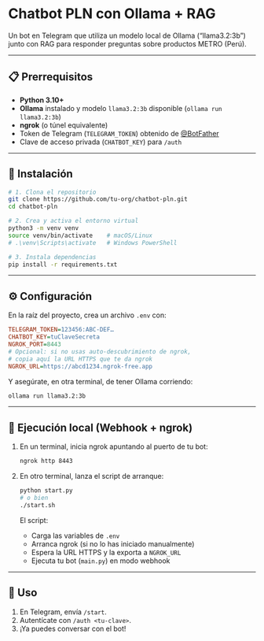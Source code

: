 # Chatbot PLN con Ollama + RAG

Un bot en Telegram que utiliza un modelo local de Ollama (“llama3.2:3b”) junto con RAG para responder preguntas sobre productos METRO (Perú).

---

## 📋 Prerrequisitos

- **Python 3.10+**  
- **Ollama** instalado y modelo `llama3.2:3b` disponible (`ollama run llama3.2:3b`)  
- **ngrok** (o túnel equivalente)  
- Token de Telegram (`TELEGRAM_TOKEN`) obtenido de [@BotFather](https://t.me/BotFather)  
- Clave de acceso privada (`CHATBOT_KEY`) para `/auth`

---

## 🔧 Instalación

```bash
# 1. Clona el repositorio
git clone https://github.com/tu-org/chatbot-pln.git
cd chatbot-pln

# 2. Crea y activa el entorno virtual
python3 -m venv venv
source venv/bin/activate    # macOS/Linux
# .\venv\Scripts\activate   # Windows PowerShell

# 3. Instala dependencias
pip install -r requirements.txt
````

---

## ⚙️ Configuración

En la raíz del proyecto, crea un archivo `.env` con:

```ini
TELEGRAM_TOKEN=123456:ABC-DEF…
CHATBOT_KEY=tuClaveSecreta
NGROK_PORT=8443
# Opcional: si no usas auto-descubrimiento de ngrok,
# copia aquí la URL HTTPS que te da ngrok
NGROK_URL=https://abcd1234.ngrok-free.app
```

Y asegúrate, en otra terminal, de tener Ollama corriendo:

```bash
ollama run llama3.2:3b
```

---

## 🚀 Ejecución local (Webhook + ngrok)

1. En un terminal, inicia ngrok apuntando al puerto de tu bot:

   ```bash
   ngrok http 8443
   ```
2. En otro terminal, lanza el script de arranque:

   ```bash
   python start.py
   # o bien
   ./start.sh
   ```

   El script:

   * Carga las variables de `.env`
   * Arranca ngrok (si no lo has iniciado manualmente)
   * Espera la URL HTTPS y la exporta a `NGROK_URL`
   * Ejecuta tu bot (`main.py`) en modo webhook

---

## 📝 Uso

1. En Telegram, envía `/start`.
2. Autentícate con `/auth <tu-clave>`.
3. ¡Ya puedes conversar con el bot!

